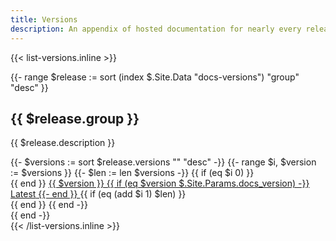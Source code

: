 ```yaml
---
title: Versions
description: An appendix of hosted documentation for nearly every release of GoTrash Theme, from v1 through v5.
---
```


{{< list-versions.inline >}}
<div class="row">
  {{- range $release := sort (index $.Site.Data "docs-versions") "group" "desc" }}
  <div class="col-md-6 col-lg-4 col-xl mb-4">
    <h2>{{ $release.group }}</h2>
    <p>{{ $release.description }}</p>
    {{- $versions := sort $release.versions "" "desc" -}}
    {{- range $i, $version := $versions }}
      {{- $len := len $versions -}}
      {{ if (eq $i 0) }}<div class="list-group">{{ end }}
        <a class="list-group-item list-group-item-action py-2 text-primary{{ if (eq $version $.Site.Params.docs_version) }} d-flex justify-content-between align-items-center{{ end }}" href="{{ urls.JoinPath $release.baseurl $version "/" }}">
          {{ $version }}
          {{ if (eq $version $.Site.Params.docs_version) -}}
          <span class="badge text-bg-primary">Latest</span>
          {{- end }}
        </a>
      {{ if (eq (add $i 1) $len) }}</div>{{ end }}
    {{ end -}}
  </div>
  {{ end -}}
</div>
{{< /list-versions.inline >}}
